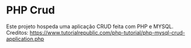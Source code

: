 # PHP Crud

Este projeto hospeda uma aplicação CRUD feita com PHP e MYSQL.
Creditos: https://www.tutorialrepublic.com/php-tutorial/php-mysql-crud-application.php
